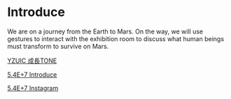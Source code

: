 # Introduce
We are on a journey from the Earth to Mars. On the way, we will use gestures to interact with the exhibition room to discuss what human beings must transform to survive on Mars.

[YZUIC 成長TONE](<https://linktr.ee/yzuic_26>)

[5.4E+7 Introduce](<https://yzuic-70755.firebaseapp.com/work/interact/1>)

[5.4E+7 Instagram](<https://www.instagram.com/5.4eplus7/>)
